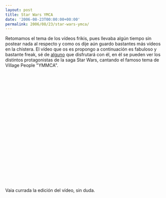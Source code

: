 ```yaml
---
layout: post
title: Star Wars YMCA
date: '2006-08-23T00:00:00+00:00'
permalink: 2006/08/23/star-wars-ymca/
---
```

Retomamos el tema de los vídeos frikis, pues llevaba algún tiempo sin postear nada al respecto y como os dije aún guardo bastantes más vídeos en la chistera. El vídeo que os es propongo a continuación es fabuloso y bastante freak, sé de <a href="http://solo.infames.org">alguno</a> que disfrutará con él, en él se pueden ver los distintos protagonistas de la saga Star Wars, cantando el famoso tema de Village People "YMMCA".

<object width="425" height="350"><param name="movie" value="http://www.youtube.com/v/Glc8wq0oDI8"></param><embed src="http://www.youtube.com/v/Glc8wq0oDI8" type="application/x-shockwave-flash" width="425" height="350"></embed></object>

Vaia currada la edición del vídeo, sin duda.
